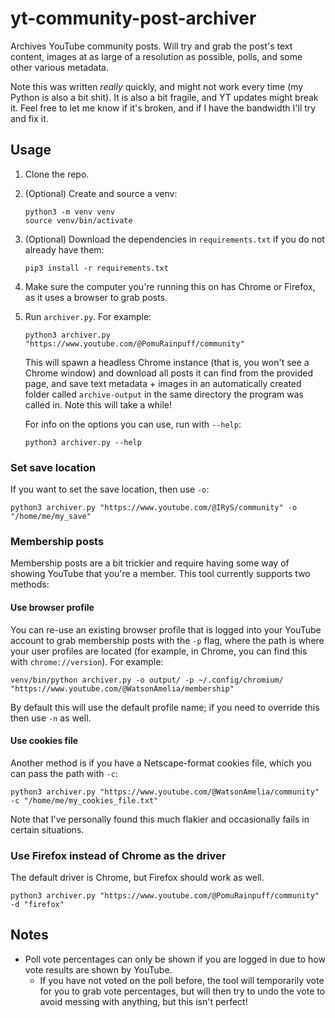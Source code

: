 # yt-community-post-archiver

Archives YouTube community posts. Will try and grab the post's text content, images at
as large of a resolution as possible, polls, and some other various metadata.

Note this was written _really_ quickly, and might not work every time (my Python is also
a bit shit). It is also a bit fragile, and YT updates might break it. Feel free to let
me know if it's broken, and if I have the bandwidth I'll try and fix it.

## Usage

1. Clone the repo.

2. (Optional) Create and source a venv:

   ```shell
   python3 -m venv venv
   source venv/bin/activate
   ```

3. (Optional) Download the dependencies in `requirements.txt` if you do not already have them:

   ```shell
   pip3 install -r requirements.txt
   ```

4. Make sure the computer you're running this on has Chrome or Firefox, as it uses a browser to grab posts.

5. Run `archiver.py`. For example:

   ```shell
   python3 archiver.py "https://www.youtube.com/@PomuRainpuff/community"
   ```

   This will spawn a headless Chrome instance (that is, you won't see a Chrome window) and download all posts
   it can find from the provided page, and save text metadata + images in an automatically created folder called
   `archive-output` in the same directory the program was called in. Note this will take a while!

   For info on the options you can use, run with `--help`:

   ```shell
   python3 archiver.py --help
   ```

### Set save location

If you want to set the save location, then use `-o`:

```shell
python3 archiver.py "https://www.youtube.com/@IRyS/community" -o "/home/me/my_save"
```

### Membership posts

Membership posts are a bit trickier and require having some way of showing YouTube that you're a member. This tool currently supports two methods:

#### Use browser profile

You can re-use an existing browser profile that is logged into your YouTube account to grab membership posts with the `-p` flag, where the path is where
your user profiles are located (for example, in Chrome, you can find this with `chrome://version`). For example:

```shell
venv/bin/python archiver.py -o output/ -p ~/.config/chromium/  "https://www.youtube.com/@WatsonAmelia/membership"
```

By default this will use the default profile name; if you need to override this then use `-n` as well.

#### Use cookies file

Another method is if you have a Netscape-format cookies file, which you can pass the path with `-c`:

```shell
python3 archiver.py "https://www.youtube.com/@WatsonAmelia/community" -c "/home/me/my_cookies_file.txt"
```

Note that I've personally found this much flakier and occasionally fails in certain situations.

### Use Firefox instead of Chrome as the driver

The default driver is Chrome, but Firefox should work as well.

```shell
python3 archiver.py "https://www.youtube.com/@PomuRainpuff/community" -d "firefox"
```

## Notes

- Poll vote percentages can only be shown if you are logged in due to how vote results are shown by YouTube.
  - If you have not voted on the poll before, the tool will temporarily vote for you to grab vote percentages, but will then try to undo the vote to avoid messing with anything, but this isn't perfect!
